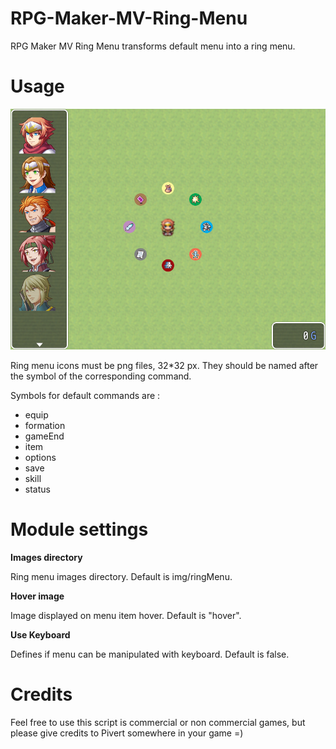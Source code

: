 # RPG-Maker-MV-Ring-Menu

RPG Maker MV Ring Menu transforms default menu into a ring menu.

# Usage

![Ring Menu](https://raw.githubusercontent.com/PicusViridis/RPG-Maker-MV-Ring-Menu/master/Screenshots/Ring%20Menu.png)

Ring menu icons must be png files, 32*32 px. They should be named after the symbol of the corresponding command.

Symbols for default commands are :
* equip
* formation
* gameEnd
* item
* options
* save
* skill
* status

# Module settings

__Images directory__

Ring menu images directory. Default is img/ringMenu.

__Hover image__

Image displayed on menu item hover. Default is "hover".

__Use Keyboard__

Defines if menu can be manipulated with keyboard. Default is false.

# Credits

Feel free to use this script is commercial or non commercial games, but please give credits to Pivert somewhere in your game =)
